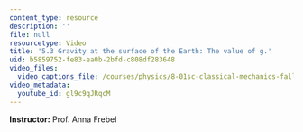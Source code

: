 ```yaml
---
content_type: resource
description: ''
file: null
resourcetype: Video
title: '5.3 Gravity at the surface of the Earth: The value of g.'
uid: b5859752-fe83-ea0b-2bfd-c808df283648
video_files:
  video_captions_file: /courses/physics/8-01sc-classical-mechanics-fall-2016/week-2-newtons-laws/5.3-gravity-at-the-surface-of-the-earth-the-value-of-g/5.3-gravity-at-the-surface-of-the-earth-the-value-of-g/gl9c9qJRqcM.vtt
video_metadata:
  youtube_id: gl9c9qJRqcM
---
```


**Instructor:** Prof. Anna Frebel